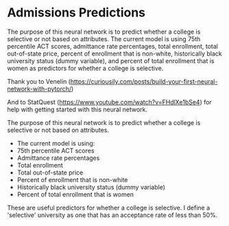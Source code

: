 # Admissions Predictions

The purpose of this neural network is to predict whether a college is selective or not based on attributes. The current model is using 75th percentile ACT scores, admittance rate percentages, total enrollment, total out-of-state price, percent of enrollment that is non-white, historically black university status (dummy variable), and percent of total enrollment that is women as predictors for whether a college is selective.

Thank you to Venelin (https://curiousily.com/posts/build-your-first-neural-network-with-pytorch/)

And to StatQuest (https://www.youtube.com/watch?v=FHdlXe1bSe4) for help with getting started with this neural network.

The purpose of this neural network is to predict whether a college is selective or not based on attributes.
- The current model is using:
- 75th percentile ACT scores
- Admittance rate percentages
- Total enrollment
- Total out-of-state price
- Percent of enrollment that is non-white
- Historically black university status (dummy variable)
- Percent of total enrollment that is women

These are useful predictors for whether a college is selective. I define a 'selective' university as one that has an acceptance rate of less than 50%.
